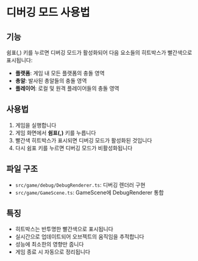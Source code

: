 # 디버깅 모드 사용법

## 기능

쉼표(,) 키를 누르면 디버깅 모드가 활성화되어 다음 요소들의 히트박스가 빨간색으로 표시됩니다:

- **플랫폼**: 게임 내 모든 플랫폼의 충돌 영역
- **총알**: 발사된 총알들의 충돌 영역
- **플레이어**: 로컬 및 원격 플레이어들의 충돌 영역

## 사용법

1. 게임을 실행합니다
2. 게임 화면에서 **쉼표(,)** 키를 누릅니다
3. 빨간색 히트박스가 표시되면 디버깅 모드가 활성화된 것입니다
4. 다시 쉼표 키를 누르면 디버깅 모드가 비활성화됩니다

## 파일 구조

- `src/game/debug/DebugRenderer.ts`: 디버깅 렌더러 구현
- `src/game/GameScene.ts`: GameScene에 DebugRenderer 통합

## 특징

- 히트박스는 반투명한 빨간색으로 표시됩니다
- 실시간으로 업데이트되어 오브젝트의 움직임을 추적합니다
- 성능에 최소한의 영향만 줍니다
- 게임 종료 시 자동으로 정리됩니다
